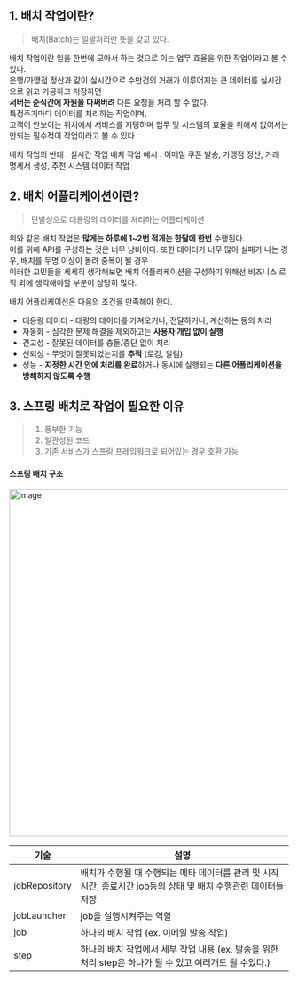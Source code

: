 ## 1. 배치 작업이란?
> 배치(Batch)는 일괄처리란 뜻을 갖고 있다.

배치 작업이란 일을 한번에 모아서 하는 것으로 이는 업무 효율을 위한 작업이라고 볼 수 있다.    
은행/가맹점 정산과 같이 실시간으로 수만건의 거래가 이루어지는 큰 데이터를 실시간으로 읽고 가공하고 저장하면    
**서버는 순식간에 자원을 다써버려** 다른 요청을 처리 할 수 없다.    
특정주기마다 데이터를 처리하는 작업이며,   
고객이 안보이는 위치에서 서비스를 지탱하며 업무 및 시스템의 효율을 위해서 없어서는 안되는 필수적이 작업이라고 볼 수 있다.    

배치 작업의 반대 : 실시간 작업
배치 작업 예시 : 이메일 쿠폰 발송, 가맹점 정산, 거래 명세서 생성, 추천 시스템 데이터 작업   


## 2. 배치 어플리케이션이란?
> 단발성으로 대용량의 데이터를 처리하는 어플리케이션

위와 같은 배치 작업은 **많게는 하루에 1~2번 적게는 한달에 한번** 수행된다.   
이를 위해 API를 구성하는 것은 너무 낭비이다.
또한 데이터가 너무 많아 실패가 나는 경우, 배치를 두명 이상이 돌려 중복이 될 경우   
이러한 고민들을 세세히 생각해보면 배치 어플리케이션을 구성하기 위해선 비즈니스 로직 외에 생각해야할 부분이 상당히 많다.

배치 어플리케이션은 다음의 조건을 만족해야 한다.

* 대용량 데이터 - 대량의 데이터를 가져오거나, 전달하거나, 계산하는 등의 처리
* 자동화 - 심각한 문제 해결을 제외하고는 **사용자 개입 없이 실행**
* 견고성 - 잘못된 데이터를 충돌/중단 없이 처리
* 신뢰성 - 무엇이 잘못되었는지를 **추적** (로깅, 알림)
* 성능 - **지정한 시간 안에 처리를 완료**하거나 동시에 실행되는 **다른 어플리케이션을 방해하지 않도록 수행**

   
## 3. 스프링 배치로 작업이 필요한 이유
> 1. 풍부한 기능
> 2. 일관성된 코드
> 3. 기존 서비스가 스프링 프레임워크로 되어있는 경우 호환 가능

#### 스프링 배치 구조 
<img width="626" alt="image" src="https://github.com/squirMM/spring_batch_repo/assets/62806067/8fab170a-5bce-46d2-a2c9-89a3d3c6a2a0">   

| 기술          | 설명                                        |
|--------------|--------------------------------------------|
| jobRepository| 배치가 수행될 때 수행되는 메타 데이터를 관리 및 시작시간, 종료시간 job등의 상태 및 배치 수행관련 데이터들 저장|
| jobLauncher  | job을 실행시켜주는 역할|
| job          | 하나의 배치 작업 (ex. 이메일 발송 작업)|
| step         | 하나의 배치 작업에서 세부 작업 내용 (ex. 발송을 위한 처리 step은 하나가 될 수 있고 여러개도 될 수있다.) |
